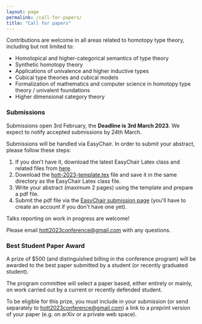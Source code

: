 ```yaml
---
layout: page
permalink: /call-for-papers/
title: "Call for papers"
---
```


<!-- # Call for papers -->

Contributions are welcome in all areas related to homotopy type
theory, including but not limited to:

* Homotopical and higher-categorical semantics of type theory
* Synthetic homotopy theory
* Applications of univalence and higher inductive types
* Cubical type theories and cubical models
* Formalization of mathematics and computer science in homotopy type theory / univalent foundations
* Higher dimensional category theory

### Submissions

Submissions open 3rd February, the **Deadline is 3rd March 2023**. We expect to
notify accepted submissions by 24th March.

<!-- This conference is run on the "mathematics model" rather than the
"computer science model": full papers will not be submitted,
submissions will not be refereed, and submission is not a publication
(although a proceedings volume might be organized afterwards).  More
information, including registration, accomodation options, and travel,
will be available as the conference approaches on this web site. -->

Submissions will be handled via EasyChair. In order to submit your abstract, please follow these steps:
1. If you don’t have it, download the latest EasyChair Latex class and related files from [here](https://easychair.org/publications/easychair.zip).
2. Download the [hott-2023-template.tex](../files/hott-2023-template.tex) file
   and save it in the same directory as the EasyChair Latex class file.
3. Write your abstract (maximum 2 pages) using the template and prepare a pdf file.
4. Submit the pdf file via the [EasyChair submission
page](https://easychair.org/conferences/?conf=hott2023) (you'll have to create
an account if you don't have one yet).

Talks reporting on work in progress are welcome!

Please email [hott2023conference@gmail.com](mailto:hott2023conference@gmail.com) with any questions.

### Best Student Paper Award

A prize of $500 (and distinguished billing in the conference program)
will be awarded to the best paper submitted by a student (or recently
graduated student).

The program committee will select a paper based, either entirely or mainly, on
work carried out by a current or recently defended student.

To be eligible for this prize, you must include in your submission (or send
separately to
[hott2023conference@gmail.com](mailto:hott2023conference@gmail.com)) a link to a
preprint version of your paper (e.g. on arXiv or a private web space).